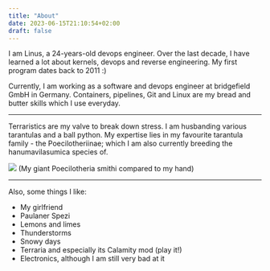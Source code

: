 ```yaml
---
title: "About"
date: 2023-06-15T21:10:54+02:00
draft: false
---
```


I am Linus, a 24-years-old devops engineer. Over the last decade, I have learned a lot about kernels, devops and
reverse engineering. My first program dates back to 2011 :)

Currently, I am working as a software and devops engineer at bridgefield GmbH in Germany. Containers,
pipelines, Git and Linux are my bread and butter skills which I use everyday.

---

Terraristics are my valve to break down stress. I am husbanding various tarantulas and a ball python.
My expertise lies in my favourite tarantula family - the Poecilotheriinae; which I am also currently breeding
the hanumavilasumica species of.

![](/poecilotheria-smithi-chonker.jpg)
(My giant Poecilotheria smithi compared to my hand)

---

Also, some things I like:
- My girlfriend
- Paulaner Spezi
- Lemons and limes
- Thunderstorms
- Snowy days
- Terraria and especially its Calamity mod (play it!)
- Electronics, although I am still very bad at it